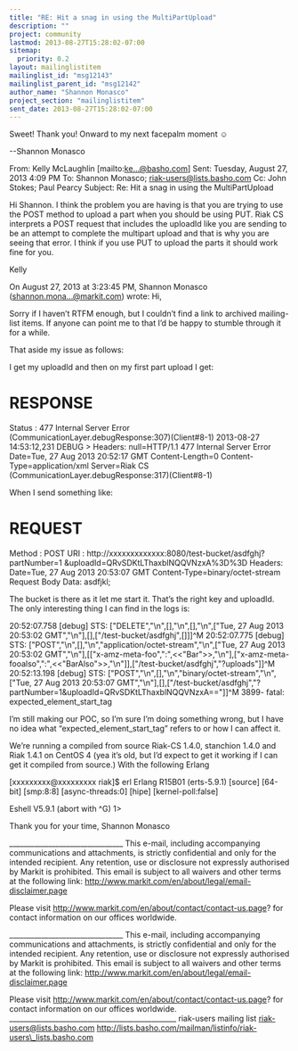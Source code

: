```yaml
---
title: "RE: Hit a snag in using the MultiPartUpload"
description: ""
project: community
lastmod: 2013-08-27T15:28:02-07:00
sitemap:
  priority: 0.2
layout: mailinglistitem
mailinglist_id: "msg12143"
mailinglist_parent_id: "msg12142"
author_name: "Shannon Monasco"
project_section: "mailinglistitem"
sent_date: 2013-08-27T15:28:02-07:00
---
```



Sweet! Thank you! Onward to my next facepalm moment ☺

--Shannon Monasco

From: Kelly McLaughlin [mailto:ke...@basho.com]
Sent: Tuesday, August 27, 2013 4:09 PM
To: Shannon Monasco; riak-users@lists.basho.com
Cc: John Stokes; Paul Pearcy
Subject: Re: Hit a snag in using the MultiPartUpload

Hi Shannon. I think the problem you are having is that you are trying to use 
the POST method to upload a part when you should be using PUT. Riak CS 
interprets a POST request that includes the uploadId like you are sending to be 
an attempt to complete the multipart upload and that is why you are seeing that 
error. I think if you use PUT to upload the parts it should work fine for you.

Kelly

On August 27, 2013 at 3:23:45 PM, Shannon Monasco 
(shannon.mona...@markit.com) wrote:
Hi,

Sorry if I haven’t RTFM enough, but I couldn’t find a link to archived 
mailing-list items. If anyone can point me to that I’d be happy to stumble 
through it for a while.

That aside my issue as follows:

I get my uploadId and then on my first part upload I get:

RESPONSE
========
Status : 477 Internal Server Error 
(CommunicationLayer.debugResponse:307)(Client#8-1)
2013-08-27 14:53:12,231 DEBUG &gt; Headers:
 null=HTTP/1.1 477 Internal Server Error
 Date=Tue, 27 Aug 2013 20:52:17 GMT
 Content-Length=0
 Content-Type=application/xml
 Server=Riak CS (CommunicationLayer.debugResponse:317)(Client#8-1)

When I send something like:

REQUEST
=======
Method : POST
URI : http://xxxxxxxxxxxxx:8080/test-bucket/asdfghj?partNumber=1
 &uploadId=QRvSDKtLThaxblNQQVNzxA%3D%3D
Headers:
 Date=Tue, 27 Aug 2013 20:53:07 GMT
 Content-Type=binary/octet-stream
Request Body Data:
asdfjkl;

The bucket is there as it let me start it. That’s the right key and uploadId. 
The only interesting thing I can find in the logs is:

20:52:07.758 [debug] STS: ["DELETE","\n",[],"\n",[],"\n",["Tue, 27 Aug 2013 
20:53:02 GMT","\n"],[],["/test-bucket/asdfghj",[]]]^M
20:52:07.775 [debug] STS: 
["POST","\n",[],"\n","application/octet-stream","\n",["Tue, 27 Aug 2013 
20:53:02 
GMT","\n"],[["x-amz-meta-foo",":",&lt;&lt;"Bar"&gt;&gt;,"\n"],["x-amz-meta-fooalso",":",&lt;&lt;"BarAlso"&gt;&gt;,"\n"]],["/test-bucket/asdfghj","?uploads"]]^M
20:52:13.198 [debug] STS: 
["POST","\n",[],"\n","binary/octet-stream","\n",["Tue, 27 Aug 2013 20:53:07 
GMT","\n"],[],["/test-bucket/asdfghj","?partNumber=1&uploadId=QRvSDKtLThaxblNQQVNzxA=="]]^M
3899- fatal: expected\_element\_start\_tag

I’m still making our POC, so I’m sure I’m doing something wrong, but I have no 
idea what “expected\_element\_start\_tag” refers to or how I can affect it.

We’re running a compiled from source Riak-CS 1.4.0, stanchion 1.4.0 and Riak 
1.4.1 on CentOS 4 (yea it’s old, but I’d expect to get it working if I can get 
it compiled from source.) With the following Erlang

[xxxxxxxxx@xxxxxxxxx riak]$ erl
Erlang R15B01 (erts-5.9.1) [source] [64-bit] [smp:8:8] [async-threads:0] [hipe] 
[kernel-poll:false]

Eshell V5.9.1 (abort with ^G)
1&gt;

Thank you for your time,
Shannon Monasco

\_\_\_\_\_\_\_\_\_\_\_\_\_\_\_\_\_\_\_\_\_\_\_\_\_\_\_\_\_\_\_\_
This e-mail, including accompanying communications and attachments, is strictly 
confidential and only for the intended recipient. Any retention, use or 
disclosure not expressly authorised by Markit is prohibited. This email is 
subject to all waivers and other terms at the following link: 
http://www.markit.com/en/about/legal/email-disclaimer.page

Please visit http://www.markit.com/en/about/contact/contact-us.page? for 
contact information on our offices worldwide.

\_\_\_\_\_\_\_\_\_\_\_\_\_\_\_\_\_\_\_\_\_\_\_\_\_\_\_\_\_\_\_\_
This e-mail, including accompanying communications and attachments, is strictly 
confidential and only for the intended recipient. Any retention, use or 
disclosure not expressly authorised by Markit is prohibited. This email is 
subject to all waivers and other terms at the following link: 
http://www.markit.com/en/about/legal/email-disclaimer.page

Please visit http://www.markit.com/en/about/contact/contact-us.page? for 
contact information on our offices worldwide.
\_\_\_\_\_\_\_\_\_\_\_\_\_\_\_\_\_\_\_\_\_\_\_\_\_\_\_\_\_\_\_\_\_\_\_\_\_\_\_\_\_\_\_\_\_\_\_
riak-users mailing list
riak-users@lists.basho.com
http://lists.basho.com/mailman/listinfo/riak-users\_lists.basho.com

